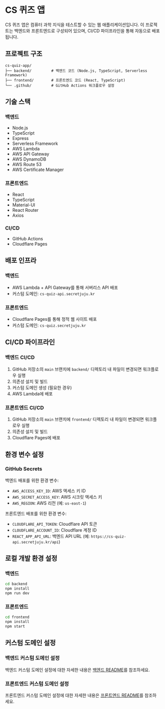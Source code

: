 # CS 퀴즈 앱

CS 퀴즈 앱은 컴퓨터 과학 지식을 테스트할 수 있는 웹 애플리케이션입니다. 이 프로젝트는 백엔드와 프론트엔드로 구성되어 있으며, CI/CD 파이프라인을 통해 자동으로 배포됩니다.

## 프로젝트 구조

```
cs-quiz-app/
├── backend/         # 백엔드 코드 (Node.js, TypeScript, Serverless Framework)
├── frontend/        # 프론트엔드 코드 (React, TypeScript)
└── .github/         # GitHub Actions 워크플로우 설정
```

## 기술 스택

### 백엔드
- Node.js
- TypeScript
- Express
- Serverless Framework
- AWS Lambda
- AWS API Gateway
- AWS DynamoDB
- AWS Route 53
- AWS Certificate Manager

### 프론트엔드
- React
- TypeScript
- Material-UI
- React Router
- Axios

### CI/CD
- GitHub Actions
- Cloudflare Pages

## 배포 인프라

### 백엔드
- AWS Lambda + API Gateway를 통해 서버리스 API 배포
- 커스텀 도메인: `cs-quiz-api.secretjuju.kr`

### 프론트엔드
- Cloudflare Pages를 통해 정적 웹 사이트 배포
- 커스텀 도메인: `cs-quiz.secretjuju.kr`

## CI/CD 파이프라인

### 백엔드 CI/CD
1. GitHub 저장소의 `main` 브랜치에 `backend/` 디렉토리 내 파일이 변경되면 워크플로우 실행
2. 의존성 설치 및 빌드
3. 커스텀 도메인 생성 (필요한 경우)
4. AWS Lambda에 배포

### 프론트엔드 CI/CD
1. GitHub 저장소의 `main` 브랜치에 `frontend/` 디렉토리 내 파일이 변경되면 워크플로우 실행
2. 의존성 설치 및 빌드
3. Cloudflare Pages에 배포

## 환경 변수 설정

### GitHub Secrets
백엔드 배포를 위한 환경 변수:
- `AWS_ACCESS_KEY_ID`: AWS 액세스 키 ID
- `AWS_SECRET_ACCESS_KEY`: AWS 시크릿 액세스 키
- `AWS_REGION`: AWS 리전 (예: `us-east-1`)

프론트엔드 배포를 위한 환경 변수:
- `CLOUDFLARE_API_TOKEN`: Cloudflare API 토큰
- `CLOUDFLARE_ACCOUNT_ID`: Cloudflare 계정 ID
- `REACT_APP_API_URL`: 백엔드 API URL (예: `https://cs-quiz-api.secretjuju.kr/api`)

## 로컬 개발 환경 설정

### 백엔드
```bash
cd backend
npm install
npm run dev
```

### 프론트엔드
```bash
cd frontend
npm install
npm start
```

## 커스텀 도메인 설정

### 백엔드 커스텀 도메인 설정
백엔드 커스텀 도메인 설정에 대한 자세한 내용은 [백엔드 README](./backend/README.md)를 참조하세요.

### 프론트엔드 커스텀 도메인 설정
프론트엔드 커스텀 도메인 설정에 대한 자세한 내용은 [프론트엔드 README](./frontend/README.md)를 참조하세요.
